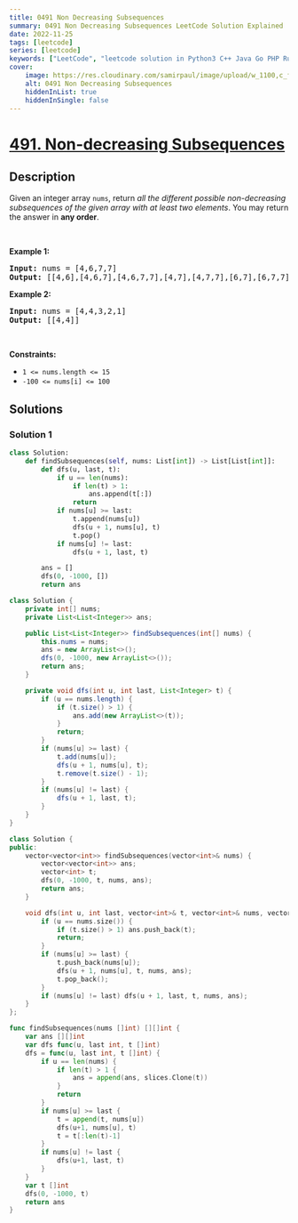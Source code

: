 ```yaml
---
title: 0491 Non Decreasing Subsequences
summary: 0491 Non Decreasing Subsequences LeetCode Solution Explained
date: 2022-11-25
tags: [leetcode]
series: [leetcode]
keywords: ["LeetCode", "leetcode solution in Python3 C++ Java Go PHP Ruby Swift TypeScript Rust C# JavaScript C", "0491 Non Decreasing Subsequences LeetCode Solution Explained in all languages"]
cover:
    image: https://res.cloudinary.com/samirpaul/image/upload/w_1100,c_fit,co_rgb:FFFFFF,l_text:Arial_75_bold:0491 Non Decreasing Subsequences - Solution Explained/problem-solving.webp
    alt: 0491 Non Decreasing Subsequences
    hiddenInList: true
    hiddenInSingle: false
---
```



# [491. Non-decreasing Subsequences](https://leetcode.com/problems/non-decreasing-subsequences)


## Description

<p>Given an integer array <code>nums</code>, return <em>all the different possible non-decreasing subsequences of the given array with at least two elements</em>. You may return the answer in <strong>any order</strong>.</p>

<p>&nbsp;</p>
<p><strong class="example">Example 1:</strong></p>

<pre>
<strong>Input:</strong> nums = [4,6,7,7]
<strong>Output:</strong> [[4,6],[4,6,7],[4,6,7,7],[4,7],[4,7,7],[6,7],[6,7,7],[7,7]]
</pre>

<p><strong class="example">Example 2:</strong></p>

<pre>
<strong>Input:</strong> nums = [4,4,3,2,1]
<strong>Output:</strong> [[4,4]]
</pre>

<p>&nbsp;</p>
<p><strong>Constraints:</strong></p>

<ul>
	<li><code>1 &lt;= nums.length &lt;= 15</code></li>
	<li><code>-100 &lt;= nums[i] &lt;= 100</code></li>
</ul>

## Solutions

### Solution 1

<!-- tabs:start -->

```python
class Solution:
    def findSubsequences(self, nums: List[int]) -> List[List[int]]:
        def dfs(u, last, t):
            if u == len(nums):
                if len(t) > 1:
                    ans.append(t[:])
                return
            if nums[u] >= last:
                t.append(nums[u])
                dfs(u + 1, nums[u], t)
                t.pop()
            if nums[u] != last:
                dfs(u + 1, last, t)

        ans = []
        dfs(0, -1000, [])
        return ans
```

```java
class Solution {
    private int[] nums;
    private List<List<Integer>> ans;

    public List<List<Integer>> findSubsequences(int[] nums) {
        this.nums = nums;
        ans = new ArrayList<>();
        dfs(0, -1000, new ArrayList<>());
        return ans;
    }

    private void dfs(int u, int last, List<Integer> t) {
        if (u == nums.length) {
            if (t.size() > 1) {
                ans.add(new ArrayList<>(t));
            }
            return;
        }
        if (nums[u] >= last) {
            t.add(nums[u]);
            dfs(u + 1, nums[u], t);
            t.remove(t.size() - 1);
        }
        if (nums[u] != last) {
            dfs(u + 1, last, t);
        }
    }
}
```

```cpp
class Solution {
public:
    vector<vector<int>> findSubsequences(vector<int>& nums) {
        vector<vector<int>> ans;
        vector<int> t;
        dfs(0, -1000, t, nums, ans);
        return ans;
    }

    void dfs(int u, int last, vector<int>& t, vector<int>& nums, vector<vector<int>>& ans) {
        if (u == nums.size()) {
            if (t.size() > 1) ans.push_back(t);
            return;
        }
        if (nums[u] >= last) {
            t.push_back(nums[u]);
            dfs(u + 1, nums[u], t, nums, ans);
            t.pop_back();
        }
        if (nums[u] != last) dfs(u + 1, last, t, nums, ans);
    }
};
```

```go
func findSubsequences(nums []int) [][]int {
	var ans [][]int
	var dfs func(u, last int, t []int)
	dfs = func(u, last int, t []int) {
		if u == len(nums) {
			if len(t) > 1 {
				ans = append(ans, slices.Clone(t))
			}
			return
		}
		if nums[u] >= last {
			t = append(t, nums[u])
			dfs(u+1, nums[u], t)
			t = t[:len(t)-1]
		}
		if nums[u] != last {
			dfs(u+1, last, t)
		}
	}
	var t []int
	dfs(0, -1000, t)
	return ans
}
```

<!-- tabs:end -->

<!-- end -->
